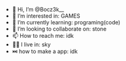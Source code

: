 - 👋 Hi, I’m @Bocz3k__
- 👀 I’m interested in: GAMES
- 🌱 I’m currently learning: programing(code)
- 💞️ I’m looking to collaborate on: stone
- 📫 How to reach me: idk
- 😶‍🌫️ I live in: sky
- ⏭️ how to make a app: idk

